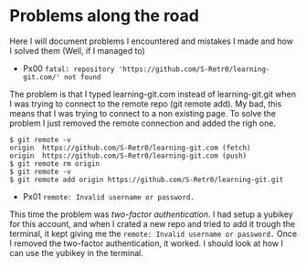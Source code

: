 # Problems along the road #

Here I will document problems I encountered and mistakes I made and how I solved them (Well, if I managed to)


* Px00		`fatal: repository 'https://github.com/S-Retr0/learning-git.com/' not found`

The problem is that I typed learning-git.com instead of learning-git.git when I was trying to connect to the remote repo (git remote add). My bad, this means that I was trying to connect to a non existing page. To solve the problem I just removed the remote connection and added the righ one.

	$ git remote -v
	origin	https://github.com/S-Retr0/learning-git.com (fetch)
	origin	https://github.com/S-Retr0/learning-git.com (push)
	$ git remote rm origin
	$ git remote -v
	$ git remote add origin https://github.com/S-Retr0/learning-git.git



* Px01		`remote: Invalid username or password.`

This time the problem was *two-factor authentication*. I had setup a yubikey for this account, and when I crated a new repo and tried to add it trough the terminal, it kept giving me the `remote: Invalid username or password.`
Once I removed the two-factor authentication, it worked. I should look at how I can use the yubikey in the terminal.

